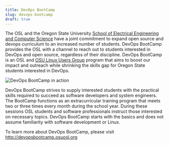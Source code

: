 ```yaml
---
title: DevOps BootCamp
slug: devops-bootcamp
draft: true
---
```


The OSL and the Oregon State University
[School of Electrical Engineering and Computer Science](http://eecs.oregonstate.edu) have a joint commitment
to expand open source and devops curriculum to an increased number of students.
DevOps BootCamp provides the OSL with a channel to reach out to students
interested in DevOps and open source, regardless of their discipline. DevOps
BootCamp is an OSL and [OSU Linux Users Group](http://lug.oregonstate.edu) program that aims to boost our
impact and outreach while shrinking the skills gap for Oregon State students
interested in DevOps.

![DevOps BootCamp in action](/images/dobc2.jpg#right-bootcamp)

DevOps BootCamp strives to supply interested students with the practical skills
required to succeed as software developers and system engineers. The BootCamp
functions as an extracurricular training program that meets two or three times
every month during the school year. During these sessions OSL students and
software professionals instruct those interested on necessary topics. DevOps
BootCamp starts with the basics and does not assume familiarity with software
development or Linux.

To learn more about DevOps BootCamp, please visit
http://devopsbootcamp.osuosl.org
